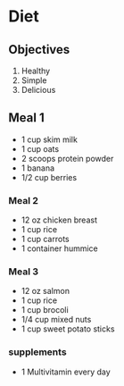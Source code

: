 # Diet

## Objectives
1. Healthy
2. Simple
3. Delicious

## Meal 1
- 1 cup skim milk
- 1 cup oats
- 2 scoops protein powder
- 1 banana
- 1/2 cup berries

### Meal 2
- 12 oz chicken breast
- 1 cup rice
- 1 cup carrots
- 1 container hummice

### Meal 3
- 12 oz salmon
- 1 cup rice
- 1 cup brocoli
- 1/4 cup mixed nuts
- 1 cup sweet potato sticks

### supplements
- 1 Multivitamin every day